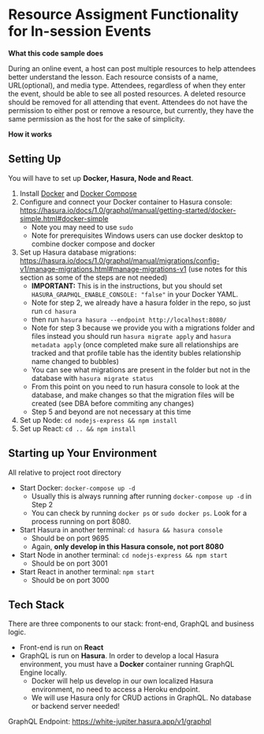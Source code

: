 
# Resource Assigment Functionality for In-session Events
**What this code sample does**

During an online event, a host can post multiple resources to help attendees better understand the lesson. Each resource consists of a name, URL(optional), and media type. Attendees, regardless of when they enter the event, should be able to see all posted resources. A deleted resource should be removed for all attending that event. Attendees do not have the permission to either post or remove a resource, but currently, they have the same permission as the host for the sake of simplicity.

**How it works**


## Setting Up 
You will have to set up **Docker, Hasura, Node and React**.
1. Install [Docker](https://docs.docker.com/get-docker/) and [Docker Compose](https://docs.docker.com/compose/install/)
2. Configure and connect your Docker container to Hasura console: https://hasura.io/docs/1.0/graphql/manual/getting-started/docker-simple.html#docker-simple
   * Note you may need to use `sudo`
   * Note for prerequisites Windows users can use docker desktop to combine docker compose and docker
3. Set up Hasura database migrations: https://hasura.io/docs/1.0/graphql/manual/migrations/config-v1/manage-migrations.html#manage-migrations-v1 (use notes for this section as some of the steps are not needed)
   * **IMPORTANT:** This is in the instructions, but you should set `HASURA_GRAPHQL_ENABLE_CONSOLE: "false"` in your Docker YAML.
   * Note for step 2, we already have a hasura folder in the repo, so just run `cd hasura`
   * then run `hasura hasura --endpoint http://localhost:8080/`
   * Note for step 3 because we provide you with a migrations folder and files instead you should run `hasura migrate apply` and `hasura metadata apply` (once completed make sure all relationships are tracked and that profile table has the identity bubles relationship name changed to bubbles) 
   * You can see what migrations are present in the folder but not in the database with `hasura migrate status` 
   * From this point on you need to run hasura console to look at the database, and make changes so that the migration files will be created (see DBA before commiting any changes)
   * Step 5 and beyond are not necessary at this time
4. Set up Node: `cd nodejs-express && npm install`
5. Set up React: `cd .. && npm install`
## Starting up Your Environment
All relative to project root directory
* Start Docker: `docker-compose up -d`
  * Usually this is always running after running `docker-compose up -d` in Step 2
  * You can check by running `docker ps` or `sudo docker ps`. Look for a process running on port 8080. 
* Start Hasura in another terminal: `cd hasura && hasura console`
  * Should be on port 9695
  * Again, **only develop in this Hasura console, not port 8080**
* Start Node in another terminal: `cd nodejs-express && npm start`
  * Should be on port 3001
* Start React in another terminal: `npm start`
  * Should be on port 3000 
## Tech Stack
There are three components to our stack: front-end, GraphQL and business logic.
* Front-end is run on **React**
* GraphQL is run on **Hasura**. In order to develop a local Hasura environment, you must have a **Docker** container running GraphQL Engine locally. 
  * Docker will help us develop in our own localized Hasura environment, no need to access a Heroku endpoint.
  * We will use Hasura only for CRUD actions in GraphQL. No database or backend server needed!


GraphQL Endpoint: https://white-jupiter.hasura.app/v1/graphql
